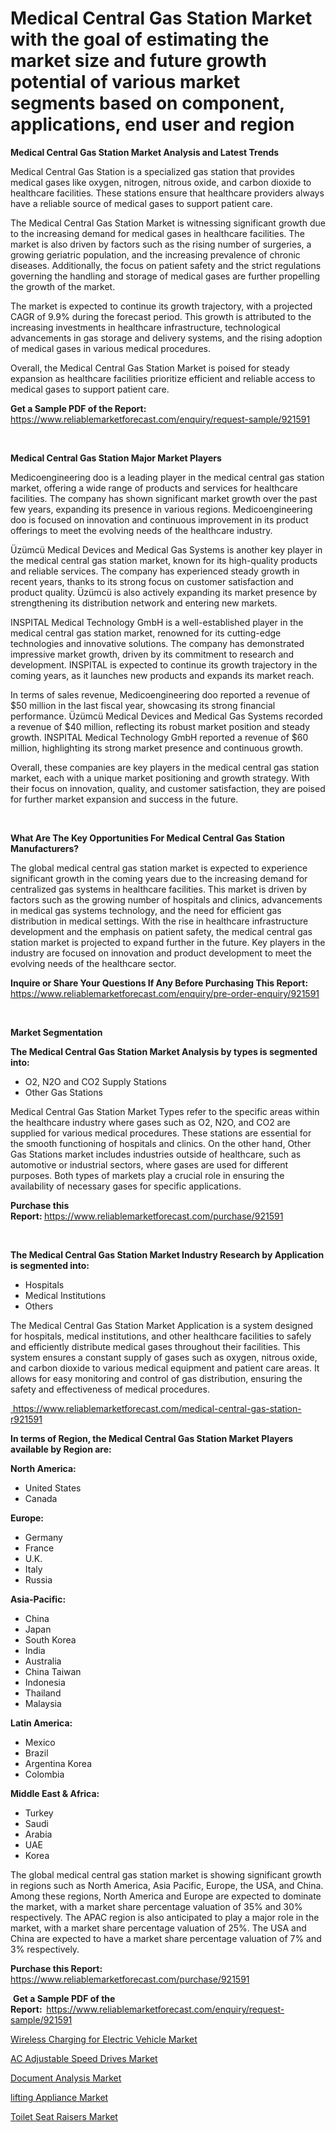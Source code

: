 <p><h1>Medical Central Gas Station Market with the goal of estimating the market size and future growth potential of various market segments based on component, applications, end user and region</h1></p><p><strong>Medical Central Gas Station Market Analysis and Latest Trends</strong></p>
<p><p>Medical Central Gas Station is a specialized gas station that provides medical gases like oxygen, nitrogen, nitrous oxide, and carbon dioxide to healthcare facilities. These stations ensure that healthcare providers always have a reliable source of medical gases to support patient care.</p><p>The Medical Central Gas Station Market is witnessing significant growth due to the increasing demand for medical gases in healthcare facilities. The market is also driven by factors such as the rising number of surgeries, a growing geriatric population, and the increasing prevalence of chronic diseases. Additionally, the focus on patient safety and the strict regulations governing the handling and storage of medical gases are further propelling the growth of the market.</p><p>The market is expected to continue its growth trajectory, with a projected CAGR of 9.9% during the forecast period. This growth is attributed to the increasing investments in healthcare infrastructure, technological advancements in gas storage and delivery systems, and the rising adoption of medical gases in various medical procedures.</p><p>Overall, the Medical Central Gas Station Market is poised for steady expansion as healthcare facilities prioritize efficient and reliable access to medical gases to support patient care.</p></p>
<p><strong>Get a Sample PDF of the Report:&nbsp;</strong> <a href="https://www.reliablemarketforecast.com/enquiry/request-sample/921591">https://www.reliablemarketforecast.com/enquiry/request-sample/921591</a></p>
<p>&nbsp;</p>
<p><strong>Medical Central Gas Station Major Market Players</strong></p>
<p><p>Medicoengineering doo is a leading player in the medical central gas station market, offering a wide range of products and services for healthcare facilities. The company has shown significant market growth over the past few years, expanding its presence in various regions. Medicoengineering doo is focused on innovation and continuous improvement in its product offerings to meet the evolving needs of the healthcare industry.</p><p>Üzümcü Medical Devices and Medical Gas Systems is another key player in the medical central gas station market, known for its high-quality products and reliable services. The company has experienced steady growth in recent years, thanks to its strong focus on customer satisfaction and product quality. Üzümcü is also actively expanding its market presence by strengthening its distribution network and entering new markets.</p><p>INSPITAL Medical Technology GmbH is a well-established player in the medical central gas station market, renowned for its cutting-edge technologies and innovative solutions. The company has demonstrated impressive market growth, driven by its commitment to research and development. INSPITAL is expected to continue its growth trajectory in the coming years, as it launches new products and expands its market reach.</p><p>In terms of sales revenue, Medicoengineering doo reported a revenue of $50 million in the last fiscal year, showcasing its strong financial performance. Üzümcü Medical Devices and Medical Gas Systems recorded a revenue of $40 million, reflecting its robust market position and steady growth. INSPITAL Medical Technology GmbH reported a revenue of $60 million, highlighting its strong market presence and continuous growth.</p><p>Overall, these companies are key players in the medical central gas station market, each with a unique market positioning and growth strategy. With their focus on innovation, quality, and customer satisfaction, they are poised for further market expansion and success in the future.</p></p>
<p>&nbsp;</p>
<p><strong>What Are The Key Opportunities For Medical Central Gas Station Manufacturers?</strong></p>
<p><p>The global medical central gas station market is expected to experience significant growth in the coming years due to the increasing demand for centralized gas systems in healthcare facilities. This market is driven by factors such as the growing number of hospitals and clinics, advancements in medical gas systems technology, and the need for efficient gas distribution in medical settings. With the rise in healthcare infrastructure development and the emphasis on patient safety, the medical central gas station market is projected to expand further in the future. Key players in the industry are focused on innovation and product development to meet the evolving needs of the healthcare sector.</p></p>
<p><strong>Inquire or Share Your Questions If Any Before Purchasing This Report:</strong> <a href="https://www.reliablemarketforecast.com/enquiry/pre-order-enquiry/921591">https://www.reliablemarketforecast.com/enquiry/pre-order-enquiry/921591</a></p>
<p>&nbsp;</p>
<p><strong>Market Segmentation</strong></p>
<p><strong>The Medical Central Gas Station Market Analysis by types is segmented into:</strong></p>
<p><ul><li>O2, N2O and CO2 Supply Stations</li><li>Other Gas Stations</li></ul></p>
<p><p>Medical Central Gas Station Market Types refer to the specific areas within the healthcare industry where gases such as O2, N2O, and CO2 are supplied for various medical procedures. These stations are essential for the smooth functioning of hospitals and clinics. On the other hand, Other Gas Stations market includes industries outside of healthcare, such as automotive or industrial sectors, where gases are used for different purposes. Both types of markets play a crucial role in ensuring the availability of necessary gases for specific applications.</p></p>
<p><strong>Purchase this Report:&nbsp;</strong><a href="https://www.reliablemarketforecast.com/purchase/921591">https://www.reliablemarketforecast.com/purchase/921591</a></p>
<p>&nbsp;</p>
<p><strong>The Medical Central Gas Station Market Industry Research by Application is segmented into:</strong></p>
<p><ul><li>Hospitals</li><li>Medical Institutions</li><li>Others</li></ul></p>
<p><p>The Medical Central Gas Station Market Application is a system designed for hospitals, medical institutions, and other healthcare facilities to safely and efficiently distribute medical gases throughout their facilities. This system ensures a constant supply of gases such as oxygen, nitrous oxide, and carbon dioxide to various medical equipment and patient care areas. It allows for easy monitoring and control of gas distribution, ensuring the safety and effectiveness of medical procedures.</p></p>
<p><a href="https://www.reliablemarketforecast.com/medical-central-gas-station-r921591">&nbsp;https://www.reliablemarketforecast.com/medical-central-gas-station-r921591</a></p>
<p><strong>In terms of Region, the Medical Central Gas Station Market Players available by Region are:</strong></p>
<p>
    <p> <strong> North America: </strong>
        <ul>
            <li>United States</li>
            <li>Canada</li>
        </ul>
        </p> 
    <p> <strong> Europe: </strong>
        <ul>
            <li>Germany</li>
            <li>France</li>
            <li>U.K.</li>
            <li>Italy</li>
            <li>Russia</li>
        </ul>
        </p> 
    <p> <strong> Asia-Pacific: </strong>
        <ul>
            <li>China</li>
            <li>Japan</li>
            <li>South Korea</li>
            <li>India</li>
            <li>Australia</li>
            <li>China Taiwan</li>
            <li>Indonesia</li>
            <li>Thailand</li>
            <li>Malaysia</li>
        </ul>
        </p> 
    <p> <strong> Latin America: </strong>
        <ul>
            <li>Mexico</li>
            <li>Brazil</li>
            <li>Argentina Korea</li>
            <li>Colombia</li>
        </ul>
        </p> 
    <p> <strong> Middle East & Africa: </strong>
        <ul>
            <li>Turkey</li>
            <li>Saudi</li>
            <li>Arabia</li>
            <li>UAE</li>
            <li>Korea</li>
        </ul>
    </p>
    </p>
<p><p>The global medical central gas station market is showing significant growth in regions such as North America, Asia Pacific, Europe, the USA, and China. Among these regions, North America and Europe are expected to dominate the market, with a market share percentage valuation of 35% and 30% respectively. The APAC region is also anticipated to play a major role in the market, with a market share percentage valuation of 25%. The USA and China are expected to have a market share percentage valuation of 7% and 3% respectively.</p></p>
<p><strong>Purchase this Report: </strong><a href="https://www.reliablemarketforecast.com/purchase/921591">https://www.reliablemarketforecast.com/purchase/921591</a></p>
<p>&nbsp;<strong>Get a Sample PDF of the Report:&nbsp;&nbsp;</strong><a href="https://www.reliablemarketforecast.com/enquiry/request-sample/921591">https://www.reliablemarketforecast.com/enquiry/request-sample/921591</a></p>
<p><strong></strong></p>
<p><p><a href="https://github.com/julian6Skinner/Market-Research-Report-List-1/blob/main/wireless-charging-for-electric-vehicle-market.md">Wireless Charging for Electric Vehicle Market</a></p><p><a href="https://medium.com/@cyb3rpunksai/ac-adjustable-speed-drives-market-investigation-industry-evolution-and-forecast-till-2031-87ebb394b717">AC Adjustable Speed Drives Market</a></p><p><a href="https://github.com/jakobeblake56/Market-Research-Report-List-1/blob/main/document-analysis-market.md">Document Analysis Market</a></p><p><a href="https://medium.com/@penurundingin_24290/lifting-appliance-market-size-growth-trends-statistics-forecasts-2024-2031-727a4bc46e8e">lifting Appliance Market</a></p><p><a href="https://medium.com/@gwendolynbruen/global-toilet-seat-raisers-market-size-is-expected-to-reach-at-a-cagr-of-13-3-81c5ae697880">Toilet Seat Raisers Market</a></p></p>